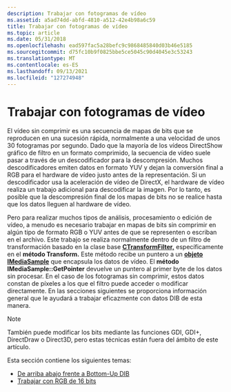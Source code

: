 ```yaml
---
description: Trabajar con fotogramas de vídeo
ms.assetid: a5ad74dd-abfd-4810-a512-42e4b98a6c59
title: Trabajar con fotogramas de vídeo
ms.topic: article
ms.date: 05/31/2018
ms.openlocfilehash: ead597fac5a28befc9c9868485840d03b46e5185
ms.sourcegitcommit: d75fc10b9f0825bbe5ce5045c90d4045e3c53243
ms.translationtype: MT
ms.contentlocale: es-ES
ms.lasthandoff: 09/13/2021
ms.locfileid: "127274948"
---
```

# <a name="working-with-video-frames"></a>Trabajar con fotogramas de vídeo

El vídeo sin comprimir es una secuencia de mapas de bits que se reproducen en una sucesión rápida, normalmente a una velocidad de unos 30 fotogramas por segundo. Dado que la mayoría de los vídeos DirectShow gráfico de filtro en un formato comprimido, la secuencia de vídeo suele pasar a través de un descodificador para la descompresión. Muchos descodificadores emiten datos en formato YUV y dejan la conversión final a RGB para el hardware de vídeo justo antes de la representación. Si un descodificador usa la aceleración de vídeo de DirectX, el hardware de vídeo realiza un trabajo adicional para descodificar la imagen. Por lo tanto, es posible que la descompresión final de los mapas de bits no se realice hasta que los datos lleguen al hardware de vídeo.

Pero para realizar muchos tipos de análisis, procesamiento o edición de vídeo, a menudo es necesario trabajar en mapas de bits sin comprimir en algún tipo de formato RGB o YUV antes de que se representen o escriban en el archivo. Este trabajo se realiza normalmente dentro de un filtro de transformación basado en la clase base [**CTransformFilter,**](ctransformfilter.md) específicamente en el **método Transform.** Este método recibe un puntero a un [**objeto IMediaSample**](/windows/desktop/api/Strmif/nn-strmif-imediasample) que encapsula los datos de vídeo. El **método IMediaSample::GetPointer** devuelve un puntero al primer byte de los datos sin procesar. En el caso de los fotogramas sin comprimir, estos datos constan de píxeles a los que el filtro puede acceder o modificar directamente. En las secciones siguientes se proporciona información general que le ayudará a trabajar eficazmente con datos DIB de esta manera.

> [!Note]  
> También puede modificar los bits mediante las funciones GDI, GDI+, DirectDraw o Direct3D, pero estas técnicas están fuera del ámbito de este artículo.

 

Esta sección contiene los siguientes temas:

-   [De arriba abajo frente a Bottom-Up DIB](top-down-vs--bottom-up-dibs.md)
-   [Trabajar con RGB de 16 bits](working-with-16-bit-rgb.md)

 

 



